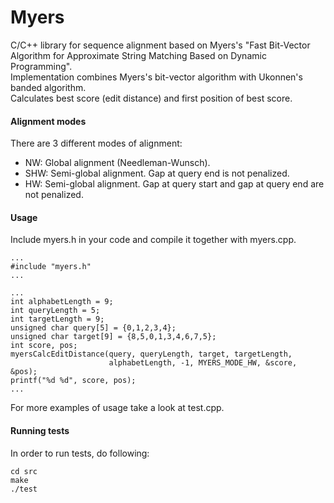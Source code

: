 # Myers

C/C++ library for sequence alignment based on Myers's "Fast Bit-Vector Algorithm for Approximate String Matching Based on Dynamic Programming".  
Implementation combines Myers's bit-vector algorithm with Ukonnen's banded algorithm.  
Calculates best score (edit distance) and first position of best score.  


#### Alignment modes
There are 3 different modes of alignment:
* NW: Global alignment (Needleman-Wunsch).
* SHW: Semi-global alignment. Gap at query end is not penalized.
* HW: Semi-global alignment. Gap at query start and gap at query end are not penalized.


#### Usage
Include myers.h in your code and compile it together with myers.cpp.  

```
...
#include "myers.h"
...
```
```
...
int alphabetLength = 9;
int queryLength = 5;
int targetLength = 9;
unsigned char query[5] = {0,1,2,3,4};
unsigned char target[9] = {8,5,0,1,3,4,6,7,5};
int score, pos;
myersCalcEditDistance(query, queryLength, target, targetLength,
                      alphabetLength, -1, MYERS_MODE_HW, &score, &pos);
printf("%d %d", score, pos);
...
```    

For more examples of usage take a look at test.cpp.


#### Running tests
In order to run tests, do following:

    cd src
    make
    ./test
